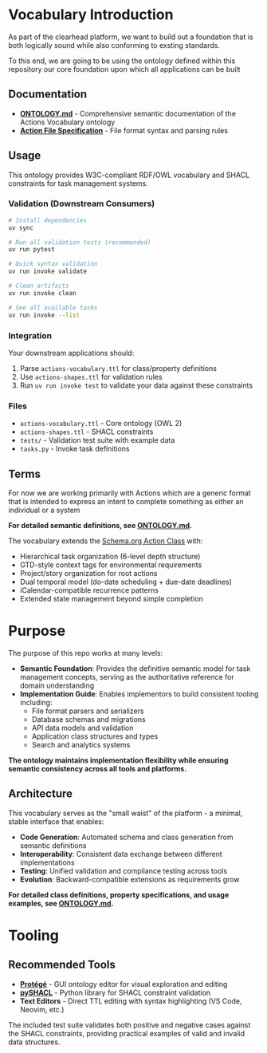 # Vocabulary Introduction
As part of the clearhead platform, we want to build out a foundation that is both logically sound while also conforming to exsting standards.

To this end, we are going to be using the ontology defined within this repository our core foundation upon which all applications can be built

## Documentation

- **[ONTOLOGY.md](./ONTOLOGY.md)** - Comprehensive semantic documentation of the Actions Vocabulary ontology
- **[Action File Specification](https://github.com/primary-desktop/tree-sitter-actions/blob/main/docs/action_specification.md)** - File format syntax and parsing rules

## Usage

This ontology provides W3C-compliant RDF/OWL vocabulary and SHACL constraints for task management systems.

### Validation (Downstream Consumers)

```bash
# Install dependencies
uv sync

# Run all validation tests (recommended)
uv run pytest

# Quick syntax validation
uv run invoke validate

# Clean artifacts
uv run invoke clean

# See all available tasks
uv run invoke --list
```

### Integration

Your downstream applications should:

1. Parse `actions-vocabulary.ttl` for class/property definitions
2. Use `actions-shapes.ttl` for validation rules  
3. Run `uv run invoke test` to validate your data against these constraints

### Files

- `actions-vocabulary.ttl` - Core ontology (OWL 2)
- `actions-shapes.ttl` - SHACL constraints  
- `tests/` - Validation test suite with example data
- `tasks.py` - Invoke task definitions

## Terms
For now we are working primarily with Actions which are a generic format that is intended to express an intent to complete something as either an individual or a system

**For detailed semantic definitions, see [ONTOLOGY.md](./ONTOLOGY.md).**

The vocabulary extends the [Schema.org Action Class](https://schema.org/Action) with:
- Hierarchical task organization (6-level depth structure)
- GTD-style context tags for environmental requirements  
- Project/story organization for root actions
- Dual temporal model (do-date scheduling + due-date deadlines)
- iCalendar-compatible recurrence patterns
- Extended state management beyond simple completion

# Purpose
The purpose of this repo works at many levels:
- **Semantic Foundation**: Provides the definitive semantic model for task management concepts, serving as the authoritative reference for domain understanding
- **Implementation Guide**: Enables implementors to build consistent tooling including:
  - File format parsers and serializers
  - Database schemas and migrations  
  - API data models and validation
  - Application class structures and types
  - Search and analytics systems

**The ontology maintains implementation flexibility while ensuring semantic consistency across all tools and platforms.**

## Architecture
This vocabulary serves as the "small waist" of the platform - a minimal, stable interface that enables:
- **Code Generation**: Automated schema and class generation from semantic definitions
- **Interoperability**: Consistent data exchange between different implementations  
- **Testing**: Unified validation and compliance testing across tools
- **Evolution**: Backward-compatible extensions as requirements grow

**For detailed class definitions, property specifications, and usage examples, see [ONTOLOGY.md](./ONTOLOGY.md).**

# Tooling
## Recommended Tools
- **[Protégé](https://protege.stanford.edu/)** - GUI ontology editor for visual exploration and editing
- **[pySHACL](https://github.com/RDFLib/pySHACL)** - Python library for SHACL constraint validation
- **Text Editors** - Direct TTL editing with syntax highlighting (VS Code, Neovim, etc.)

The included test suite validates both positive and negative cases against the SHACL constraints, providing practical examples of valid and invalid data structures.

